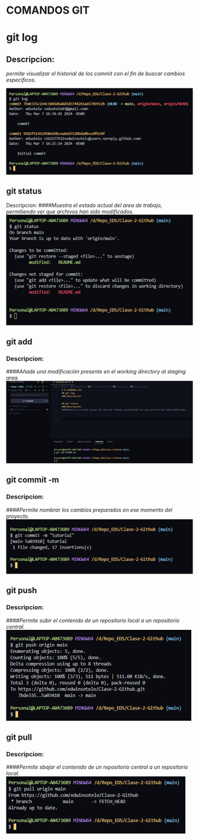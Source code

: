 # COMANDOS GIT

# git log
## Descripcion: 
*permite visualizar el historial de los commit con el fin de buscar cambios específicos.*

 ![git_log](./images/git_log.jpg)

## git status
Descripcion:
####*Muestra el estado actual del area de trabajo, permitiendo ver que archivos han sido modificados.*
![git_status](./images/git_status.jpg)
## git add
### Descripcion:
####*Añade una modificación presente en el working directory al staging area.*
![git_add](./images/git_add.jpg)
## git commit -m
### Descripcion:
####*Permite nombrar los cambios preparados en ese momento del proyecto.*
![git_commit](./images/git_commit.jpg)
## git push
### Descripcion:
####*Permite subir el contenido de un repositorio local a un repositorio central.*
![git_push](./images/git_push.jpg)

## git pull
### Descripcion:
####*Permite sbajar el contenido de un repositorio central a un repositorio local.*
![git_pull](./images/git_pull.jpg)


